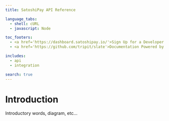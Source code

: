 ```yaml
---
title: SatoshiPay API Reference

language_tabs:
  - shell: cURL
  - javascript: Node

toc_footers:
  - <a href='https://dashboard.satoshipay.io/'>Sign Up for a Developer Key</a>
  - <a href='https://github.com/tripit/slate'>Documentation Powered by Slate</a>

includes:
  - api
  - integration

search: true
---
```


# Introduction

Introductory words, diagram, etc...
